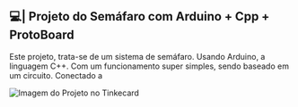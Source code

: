 ## 💻| Projeto do Semáfaro com Arduino + Cpp + ProtoBoard

  Este projeto, trata-se de um sistema de semáfaro. Usando Arduino, a linguagem C++. Com um funcionamento super simples, sendo baseado em um circuito. Conectado a
  
![Imagem do Projeto no Tinkecard](https://github.com/user-attachments/assets/49206bc0-7cde-4ada-b7f5-ab6e50eed3be)
